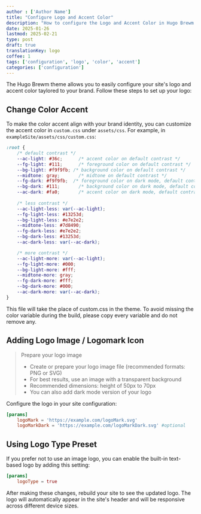 ```yaml
---
author : ['Author Name']
title: "Configure Logo and Accent Color"
description: "How to configure the Logo and Accent Color in Hugo Brewm theme"
date: 2025-01-26
lastmod: 2025-02-21
type: post
draft: true
translationKey: logo
coffee: 1
tags: ['configuration', 'logo', 'color', 'accent']
categories: ['configuration']
---
```


The Hugo Brewm theme allows you to easily configure your site's logo and accent color taylored to your brand. Follow these steps to set up your logo:

## Change Color Accent

To make the color accent align with your brand identity, you can customize the accent color in `custom.css` under `assets/css`.
For example, in `exampleSite/assets/css/custom.css`:

```css
:root {
    /* default contrast */
    --ac-light: #36c;      /* accent color on default contrast */
    --fg-light: #111;      /* foreground color on default contrast */
    --bg-light: #f9f9fb; /* background color on default contrast */
    --midtone: gray;       /* midtone on default contrast */
    --fg-dark: #f9f9fb;  /* foreground color on dark mode, default contrast */
    --bg-dark: #111;       /* background color on dark mode, default contrast */
    --ac-dark: #fa0;       /* accent color on dark mode, default contrast */
    
    /* less contrast */
    --ac-light-less: var(--ac-light);
    --fg-light-less: #13253d;
    --bg-light-less: #e7e2e2; 
    --midtone-less: #7d8490;
    --fg-dark-less: #e7e2e2;
    --bg-dark-less: #13253d;
    --ac-dark-less: var(--ac-dark);

    /* more contrast */
    --ac-light-more: var(--ac-light);
    --fg-light-more: #000;
    --bg-light-more: #fff;
    --midtone-more: gray;
    --fg-dark-more: #fff;
    --bg-dark-more: #000;
    --ac-dark-more: var(--ac-dark);
}
```

This file will take the place of custom.css in the theme. To avoid missing the color variable during the build, please copy every variable and do not remove any.

## Adding Logo Image / Logomark Icon

> Prepare your logo image
>
> - Create or prepare your logo image file (recommended formats: PNG or SVG)
> - For best results, use an image with a transparent background
> - Recommended dimensions: height of 50px to 70px
> - You can also add dark mode version of your logo

Configure the logo in your site configuration:

```toml
[params]
    logoMark = 'https://example.com/logoMark.svg' 
    logoMarkDark = 'https://example.com/logoMarkDark.svg' #optional
```

## Using Logo Type Preset

If you prefer not to use an image logo, you can enable the built-in text-based logo by adding this setting:

```toml
[params]
    logoType = true
```

After making these changes, rebuild your site to see the updated logo. The logo will automatically appear in the site's header and will be responsive across different device sizes.
